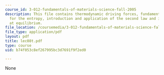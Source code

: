 ```yaml
---
course_id: 3-012-fundamentals-of-materials-science-fall-2005
description: This file contains thermodynamic driving forces, fundamental equation
  for the entropy, introduction and application of the second law and internal energy
  at equilibrium.
file_location: /coursemedia/3-012-fundamentals-of-materials-science-fall-2005/b74f053c8ef267995bc3d7691f9f2ed0_lec08t.pdf
file_type: application/pdf
layout: pdf
title: lec08t.pdf
type: course
uid: b74f053c8ef267995bc3d7691f9f2ed0

---
```

None